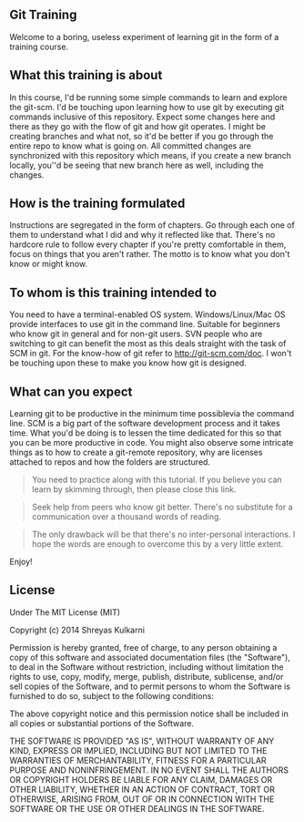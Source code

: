 Git Training
------------

Welcome to a boring, useless experiment of learning git in the form of a training course.

What this training is about
------------------------------

In this course, I'd be running some simple commands to learn and explore the git-scm. I'd be touching upon learning how to use git by executing git commands inclusive of this repository. Expect some changes here and there as they go with the flow of git and how git operates. I might be creating branches and what not, so it'd be better if you go through the entire repo to know what is going on. All committed changes are synchronized with this repository which means, if you create a new branch locally, you''d be seeing that new branch here as well, including the changes.

How is the training formulated
---------------------------------

Instructions are segregated in the form of chapters. Go through each one of them to understand what I did and why it reflected like that. There's no hardcore rule to follow every chapter if you're pretty comfortable in them, focus on things that you aren't rather. The motto is to know what you don't know or might know.

To whom is this training intended to
---------------------------------------

You need to have a terminal-enabled OS system. Windows/Linux/Mac OS provide interfaces to use git in the command line. Suitable for beginners who know git in general and for non-git users. SVN people who are switching to git can benefit the most as this deals straight with the task of SCM in git. For the know-how of git refer to http://git-scm.com/doc. I won't be touching upon these to make you know how git is designed.


What can you expect
----------------------

Learning git to be productive in the minimum time possiblevia the command line. SCM is a big part of the software development process and it takes time. What you'd be doing is to lessen the time dedicated for this so that you can be more productive in code. You might also observe some intricate things as to how to create a git-remote repository, why are licenses attached to repos and how the folders are structured.

> You need to practice along with this tutorial. If you believe you can learn by skimming through, then please close this link.

> Seek help from peers who know git better. There's no substitute for a communication over a thousand words of reading.

> The only drawback will be that there's no inter-personal interactions. I hope the words are enough to overcome this by a very little extent. 


Enjoy!

License
-------

Under The MIT License (MIT)

Copyright (c) 2014 Shreyas Kulkarni

Permission is hereby granted, free of charge, to any person obtaining a copy
of this software and associated documentation files (the "Software"), to deal
in the Software without restriction, including without limitation the rights
to use, copy, modify, merge, publish, distribute, sublicense, and/or sell
copies of the Software, and to permit persons to whom the Software is
furnished to do so, subject to the following conditions:

The above copyright notice and this permission notice shall be included in all
copies or substantial portions of the Software.

THE SOFTWARE IS PROVIDED "AS IS", WITHOUT WARRANTY OF ANY KIND, EXPRESS OR
IMPLIED, INCLUDING BUT NOT LIMITED TO THE WARRANTIES OF MERCHANTABILITY,
FITNESS FOR A PARTICULAR PURPOSE AND NONINFRINGEMENT. IN NO EVENT SHALL THE
AUTHORS OR COPYRIGHT HOLDERS BE LIABLE FOR ANY CLAIM, DAMAGES OR OTHER
LIABILITY, WHETHER IN AN ACTION OF CONTRACT, TORT OR OTHERWISE, ARISING FROM,
OUT OF OR IN CONNECTION WITH THE SOFTWARE OR THE USE OR OTHER DEALINGS IN THE
SOFTWARE.


